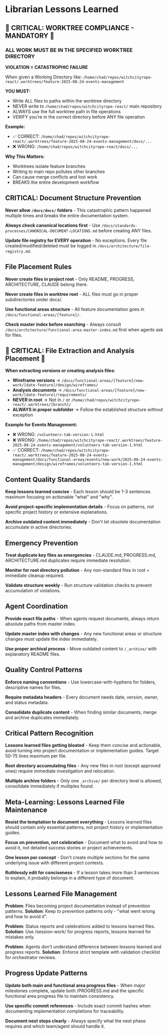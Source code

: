 # Librarian Lessons Learned

<!-- STRICT FORMAT: Only prevention patterns and mistakes. NO status reports, NO project history, NO celebrations. See LESSONS-LEARNED-TEMPLATE.md -->

## 🚨 CRITICAL: WORKTREE COMPLIANCE - MANDATORY 🚨

### ALL WORK MUST BE IN THE SPECIFIED WORKTREE DIRECTORY

**VIOLATION = CATASTROPHIC FAILURE**

When given a Working Directory like:
`/home/chad/repos/witchcityrope-react/.worktrees/feature-2025-08-24-events-management`

**YOU MUST:**
- Write ALL files to paths within the worktree directory
- NEVER write to `/home/chad/repos/witchcityrope-react/` main repository
- ALWAYS use the full worktree path in file operations
- VERIFY you're in the correct directory before ANY file operation

**Example:**
- ✅ CORRECT: `/home/chad/repos/witchcityrope-react/.worktrees/feature-2025-08-24-events-management/docs/...`
- ❌ WRONG: `/home/chad/repos/witchcityrope-react/docs/...`

**Why This Matters:**
- Worktrees isolate feature branches
- Writing to main repo pollutes other branches
- Can cause merge conflicts and lost work
- BREAKS the entire development workflow

## CRITICAL: Document Structure Prevention

**Never allow `/docs/docs/` folders** - This catastrophic pattern happened multiple times and breaks the entire documentation system.

**Always check canonical locations first** - Use `/docs/standards-processes/CANONICAL-DOCUMENT-LOCATIONS.md` before creating ANY files.

**Update file registry for EVERY operation** - No exceptions. Every file created/modified/deleted must be logged in `/docs/architecture/file-registry.md`.

## File Placement Rules

**Never create files in project root** - Only README, PROGRESS, ARCHITECTURE, CLAUDE belong there.

**Never create files in worktree root** - ALL files must go in proper subdirectories under docs/.

**Use functional areas structure** - All feature documentation goes in `/docs/functional-areas/[feature]/`.

**Check master index before searching** - Always consult `/docs/architecture/functional-area-master-index.md` first when agents ask for files.

## 🚨 CRITICAL: File Extraction and Analysis Placement 🚨

**When extracting versions or creating analysis files:**
- **Wireframe versions** → `/docs/functional-areas/[feature]/new-work/[date-feature]/design/wireframes/`
- **Analysis documents** → `/docs/functional-areas/[feature]/new-work/[date-feature]/requirements/`
- **NEVER in root** → Not in `/` or `/home/chad/repos/witchcityrope-react/.worktrees/[branch]/`
- **ALWAYS in proper subfolder** → Follow the established structure without exception

**Example for Events Management:**
- ❌ WRONG: `/volunteers-tab-version-1.html`
- ❌ WRONG: `/home/chad/repos/witchcityrope-react/.worktrees/feature-2025-08-24-events-management/volunteers-tab-version-1.html`
- ✅ CORRECT: `/home/chad/repos/witchcityrope-react/.worktrees/feature-2025-08-24-events-management/docs/functional-areas/events/new-work/2025-08-24-events-management/design/wireframes/volunteers-tab-version-1.html`

## Content Quality Standards

**Keep lessons learned concise** - Each lesson should be 1-3 sentences maximum focusing on actionable "what" and "why".

**Avoid project-specific implementation details** - Focus on patterns, not specific project history or extensive explanations.

**Archive outdated content immediately** - Don't let obsolete documentation accumulate in active directories.

## Emergency Prevention

**Treat duplicate key files as emergencies** - CLAUDE.md, PROGRESS.md, ARCHITECTURE.md duplicates require immediate resolution.

**Monitor for root directory pollution** - Any non-standard files in root = immediate cleanup required.

**Validate structure weekly** - Run structure validation checks to prevent accumulation of violations.

## Agent Coordination

**Provide exact file paths** - When agents request documents, always return absolute paths from master index.

**Update master index with changes** - Any new functional areas or structure changes must update the index immediately.

**Use proper archival process** - Move outdated content to `/_archive/` with explanatory README files.

## Quality Control Patterns

**Enforce naming conventions** - Use lowercase-with-hyphens for folders, descriptive names for files.

**Require metadata headers** - Every document needs date, version, owner, and status metadata.

**Consolidate duplicate content** - When finding similar documents, merge and archive duplicates immediately.

## Critical Pattern Recognition

**Lessons learned files getting bloated** - Keep them concise and actionable, avoid turning into project documentation or implementation guides. Target 50-75 lines maximum per file.

**Root directory accumulating files** - Any new files in root (except approved ones) require immediate investigation and relocation.

**Multiple archive folders** - Only one `_archive/` per directory level is allowed, consolidate immediately if multiples found.

## Meta-Learning: Lessons Learned File Maintenance

**Resist the temptation to document everything** - Lessons learned files should contain only essential patterns, not project history or implementation guides.

**Focus on prevention, not celebration** - Document what to avoid and how to avoid it, not detailed success stories or project achievements.

**One lesson per concept** - Don't create multiple sections for the same underlying issue with different project contexts.

**Ruthlessly edit for conciseness** - If a lesson takes more than 3 sentences to explain, it probably belongs in a different type of document.

## Lessons Learned File Management

**Problem**: Files becoming project documentation instead of prevention patterns.
**Solution**: Keep to prevention patterns only - "what went wrong and how to avoid it".

**Problem**: Status reports and celebrations added to lessons learned files.
**Solution**: Use /session-work/ for progress reports, lessons learned for mistakes only.

**Problem**: Agents don't understand difference between lessons learned and progress reports.
**Solution**: Enforce strict template with validation checklist for orchestrator reviews.

## Progress Update Patterns

**Update both main and functional area progress files** - When major milestones complete, update both /PROGRESS.md and the specific functional area progress file to maintain consistency.

**Use specific commit references** - Include exact commit hashes when documenting implementation completions for traceability.

**Document next steps clearly** - Always specify what the next phase requires and which team/agent should handle it.